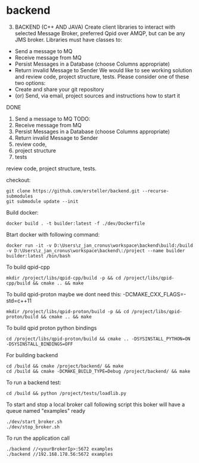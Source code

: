 # backend

3. BACKEND (C++ AND JAVA) 
Create client libraries to interact with selected Message Broker, preferred Qpid over AMQP, but can be any JMS broker. 
Libraries must have classes to: 
- Send a message to MQ 
- Receive message from MQ 
- Persist Messages in a Database (choose Columns appropriate) 
- Return invalid Message to Sender 
We would like to see working solution and review code, project structure, tests. Please consider one of these two options: 
- Create and share your git repository 
- (or) Send, via email, project sources and instructions how to start it 


DONE
1. Send a message to MQ
TODO: 
2. Receive message from MQ
3. Persist Messages in a Database (choose Columns appropriate)
4. Return invalid Message to Sender 
5. review code, 
6. project structure
7. tests

review code, project structure, tests. 


checkout: 
```
git clone https://github.com/ersteller/backend.git --recurse-submodules
git submodule update --init
```

Build docker: 
```
docker build . -t builder:latest -f ./dev/Dockerfile
```

Btart docker with following command:
```
docker run -it -v D:\Users\z_jan_cronus\workspace\backend\build:/build -v D:\Users\z_jan_cronus\workspace\backend\:/project --name builder builder:latest /bin/bash
```

To build qpid-cpp
```
mkdir /project/libs/qpid-cpp/build -p && cd /project/libs/qpid-cpp/build && cmake .. && make
```

To build qpid-proton
maybe we dont need this:  -DCMAKE_CXX_FLAGS=-std=c++11
```
mkdir /project/libs/qpid-proton/build -p && cd /project/libs/qpid-proton/build && cmake .. && make
``` 
To build qpid proton python bindings 
```
cd /project/libs/qpid-proton/build && cmake .. -DSYSINSTALL_PYTHON=ON -DSYSINSTALL_BINDINGS=OFF
```

For building backend 
```
cd /build && cmake /project/backend/ && make
cd /build && cmake -DCMAKE_BUILD_TYPE=Debug /project/backend/ && make 
```
To run a backend test:  
```
cd /build && python /project/tests/loadlib.py
```

To start and stop a local broker call following script
this boker will have a queue named "examples" ready
```
./dev/start_broker.sh
./dev/stop_broker.sh
``` 

To run the application call
```
./backend //<yourBrokerIp>:5672 examples
./backend //192.168.178.56:5672 examples
```
